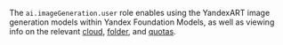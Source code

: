 The `ai.imageGeneration.user` role enables using the YandexART image generation models within Yandex Foundation Models, as well as viewing info on the relevant [cloud](../../../resource-manager/concepts/resources-hierarchy.md#cloud), [folder](../../../resource-manager/concepts/resources-hierarchy.md#folder), and [quotas](../../../ai-studio/concepts/limits.md#yandexgpt-quotas).
